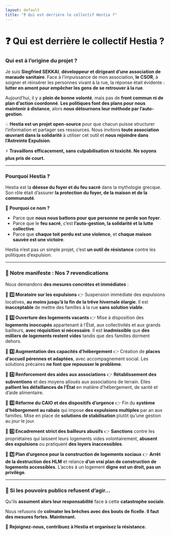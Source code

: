 ```yaml
---
layout: default
title: "❓ Qui est derrière le collectif Hestia ?"
---
```

# ❓ Qui est derrière le collectif Hestia ?

### **Qui est à l’origine du projet ?**

Je suis **Siegfried SEKKAI**, **développeur et dirigeant d’une association de maraude sanitaire**.
Face à l’impuissance de mon association, **le CSOR**, à soigner et réinsérer les personnes vivant à la rue, la réponse était évidente :
**lutter en amont pour empêcher les gens de se retrouver à la rue**.

Aujourd’hui, il y a **plein de bonne volonté**, mais pas de **front commun ni de plan d’action coordonné**.
**Les politiques font des plans pour nous maintenir à distance**, alors **nous détournons leur méthode par l’auto-gestion**.

💡 **Hestia est un projet open-source** pour que chacun puisse structurer l’information et partager ses ressources.
Nous invitons **toute association œuvrant dans la solidarité** à utiliser cet outil et **nous rejoindre dans l’Astreinte Expulsion**.

⚡ **Travaillons efficacement, sans culpabilisation ni toxicité. Ne soyons plus pris de court.**

---

### **Pourquoi Hestia ?**

Hestia est la **déesse du foyer et du feu sacré** dans la mythologie grecque.
Son rôle était d’assurer **la protection du foyer, de la maison et de la communauté**.

📌 **Pourquoi ce nom ?**
- Parce que **nous nous battons pour que personne ne perde son foyer**.
- Parce que le **feu sacré**, c’est **l’auto-gestion, la solidarité et la lutte collective**.
- Parce que **chaque toit perdu est une violence**, et **chaque maison sauvée est une victoire**.

Hestia n’est pas un simple projet, c’est **un outil de résistance** contre les politiques d’expulsion.

---

### **📜 Notre manifeste : Nos 7 revendications**

Nous demandons **des mesures concrètes et immédiates** :

🔴 **1️⃣ Moratoire sur les expulsions**
👉 Suspension immédiate des expulsions locatives, **au moins jusqu’à la fin de la trêve hivernale élargie**.
Il est **inacceptable** de mettre des familles à la rue **sans solution viable**.

🔴 **2️⃣ Ouverture des logements vacants**
👉 Mise à disposition des **logements inoccupés** appartenant à l’État, aux collectivités et aux grands bailleurs, **avec réquisition si nécessaire**.
Il est **inadmissible** que **des milliers de logements restent vides** tandis que des familles dorment dehors.

🔴 **3️⃣ Augmentation des capacités d’hébergement**
👉 Création de **places d’accueil pérennes et adaptées**, avec accompagnement social.
Les solutions précaires **ne font que repousser le problème**.

🔴 **4️⃣ Renforcement des aides aux associations**
👉 **Rétablissement des subventions** et des moyens alloués aux associations de terrain.
Elles **pallient les défaillances de l’État** en matière d’hébergement, de santé et d’aide alimentaire.

🔴 **5️⃣ Réforme du CAIO et des dispositifs d’urgence**
👉 Fin du **système d’hébergement au rabais** qui impose **des expulsions multiples** par an aux familles.
Mise en place de **solutions de stabilisation** plutôt qu’une gestion au jour le jour.

🔴 **6️⃣ Encadrement strict des bailleurs abusifs**
👉 **Sanctions** contre les propriétaires qui laissent leurs logements vides volontairement, **abusent des expulsions** ou pratiquent **des loyers inaccessibles**.

🔴 **7️⃣ Plan d’urgence pour la construction de logements sociaux**
👉 **Arrêt de la destruction des HLM** et relance **d’un vrai plan de construction de logements accessibles**.
L’accès à un logement **digne est un droit, pas un privilège**.

---

### **🛑 Si les pouvoirs publics refusent d’agir…**
Qu’ils **assument alors leur responsabilité** face à cette **catastrophe sociale**.

Nous refusons de **colmater les brèches avec des bouts de ficelle**.
**Il faut des mesures fortes. Maintenant.**

📢 **Rejoignez-nous, contribuez à Hestia et organisez la résistance.**
